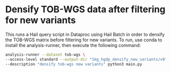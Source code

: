 # Densify TOB-WGS data after filtering for new variants

This runs a Hail query script in Dataproc using Hail Batch in order to densify the TOB-WGS matrix before filtering for new variants. To run, use conda to install the analysis-runner, then execute the following command:

```sh
analysis-runner --dataset tob-wgs \
--access-level standard --output-dir "1kg_hgdp_densify_new_variants/v0" \
--description "densify tob-wgs new variants" python3 main.py
```
